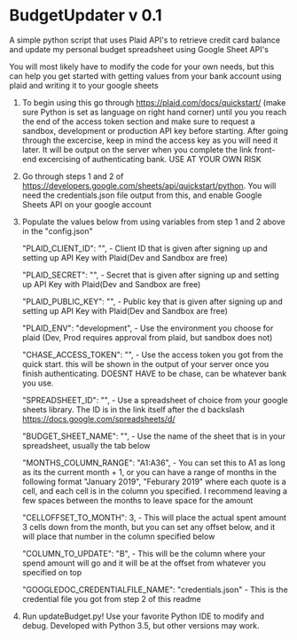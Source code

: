 # BudgetUpdater v 0.1
A simple python script that uses Plaid API's to retrieve credit card balance and update my personal budget spreadsheet using Google Sheet API's

You will most likely have to modify the code for your own needs, but this can help you get started with getting values from your bank account using plaid and writing it to your google sheets

1. To begin using this go through https://plaid.com/docs/quickstart/ (make sure Python is set as language on right hand corner) until you you reach the end of the access token section and make sure to request a sandbox, development or production API key before starting. After going through the excercise, keep in mind the access key as you will need it later. It will be output on the server when you complete the link front-end excercising of authenticating bank. USE AT YOUR OWN RISK

2. Go through steps 1 and 2 of https://developers.google.com/sheets/api/quickstart/python. You will need the credentials.json file output from this, and enable Google Sheets API on your google account

3. Populate the values below from using variables from step 1 and 2 above in the "config.json"

    "PLAID_CLIENT_ID": "", - Client ID that is given after signing up and setting up API Key with Plaid(Dev and Sandbox are free)
    
    "PLAID_SECRET": "", - Secret that is given after signing up and setting up API Key with Plaid(Dev and Sandbox are free)
    
    "PLAID_PUBLIC_KEY": "", - Public key that is given after signing up and setting up API Key with Plaid(Dev and Sandbox are free)
    
    "PLAID_ENV": "development", - Use the environment you choose for plaid (Dev, Prod requires approval from plaid, but sandbox does not)
    
    "CHASE_ACCESS_TOKEN": "", - Use the access token you got from the quick start. this will be shown in the output of your server once you finish authenticating. DOESNT HAVE to be chase, can be whatever bank you use. 
    
    "SPREADSHEET_ID": "", - Use a spreadsheet of choice from your google sheets library. The ID is in the link itself after the d backslash
https://docs.google.com/spreadsheets/d/<ID>
  
    "BUDGET_SHEET_NAME": "", - Use the name of the sheet that is in your spreadsheet, usually the tab below
    
    "MONTHS_COLUMN_RANGE": "A1:A36", - You can set this to A1 as long as its the current month + 1, or you can have a range of months in the following format "January 2019", "Feburary 2019" where each quote is a cell, and each cell is in the column you specified. I recommend leaving a few spaces between the months to leave space for the amount 
    
    "CELLOFFSET_TO_MONTH": 3, - This will place the actual spent amount 3 cells down from the month, but you can set any offset below, and it will place that number in the column specified below
    
    "COLUMN_TO_UPDATE": "B", - This will be the column where your spend amount will go and it will be at the offset from whatever you specified on top
    
    "GOOGLEDOC_CREDENTIALFILE_NAME": "credentials.json" - This is the credential file you got from step 2 of this readme
    
4. Run updateBudget.py! Use your favorite Python IDE to modify and debug. Developed with Python 3.5, but other versions may work.
